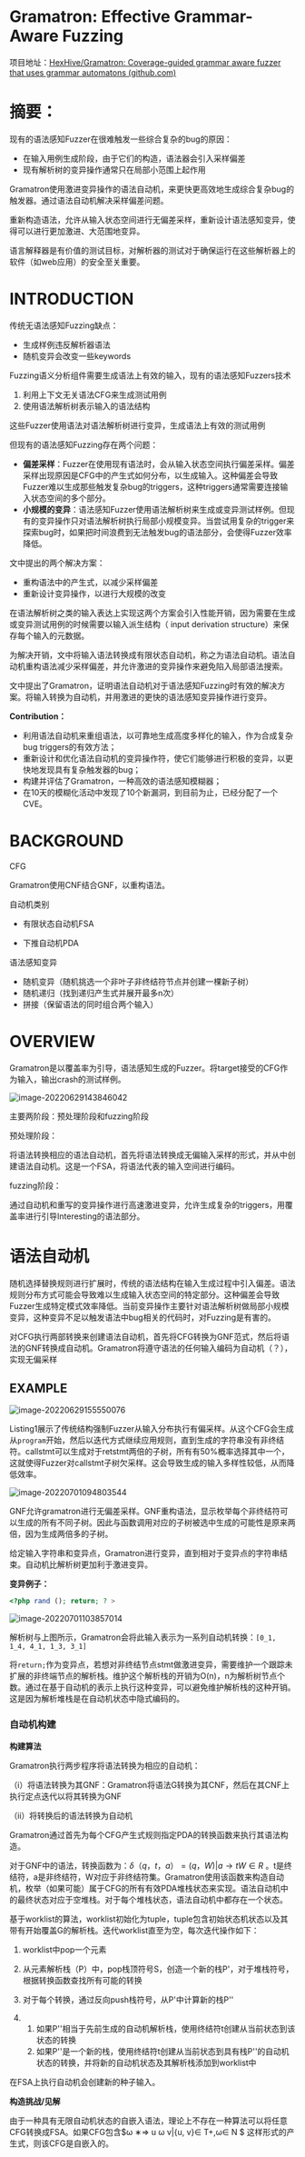 # Gramatron: Effective Grammar-Aware Fuzzing

项目地址：[HexHive/Gramatron: Coverage-guided grammar aware fuzzer that uses grammar automatons (github.com)](https://github.com/HexHive/Gramatron)

# 摘要：

现有的语法感知Fuzzer在很难触发一些综合复杂的bug的原因：

- 在输入用例生成阶段，由于它们的构造，语法器会引入采样偏差
- 现有解析树的变异操作通常只在局部小范围上起作用

Gramatron使用激进变异操作的语法自动机，来更快更高效地生成综合复杂bug的触发器。通过语法自动机解决采样偏差问题。 

重新构造语法，允许从输入状态空间进行无偏差采样，重新设计语法感知变异，使得可以进行更加激进、大范围地变异。

语言解释器是有价值的测试目标，对解析器的测试对于确保运行在这些解析器上的软件（如web应用）的安全至关重要。

# INTRODUCTION

传统无语法感知Fuzzing缺点：

- 生成样例违反解析器语法
- 随机变异会改变一些keywords

Fuzzing语义分析组件需要生成语法上有效的输入，现有的语法感知Fuzzers技术

1. 利用上下文无关语法CFG来生成测试用例
2. 使用语法解析树表示输入的语法结构

这些Fuzzer使用语法对语法解析树进行变异，生成语法上有效的测试用例

但现有的语法感知Fuzzing存在两个问题：

- **偏差采样**：Fuzzer在使用现有语法时，会从输入状态空间执行偏差采样。偏差采样出现原因是CFG中的产生式如何分布，以生成输入。这种偏差会导致Fuzzer难以生成那些触发复杂bug的triggers，这种triggers通常需要连接输入状态空间的多个部分。
- **小规模的变异**：语法感知Fuzzer使用语法解析树来生成或变异测试样例。但现有的变异操作只对语法解析树执行局部小规模变异。当尝试用复杂的trigger来探索bug时，如果把时间浪费到无法触发bug的语法部分，会使得Fuzzer效率降低。

文中提出的两个解决方案：

- 重构语法中的产生式，以减少采样偏差
- 重新设计变异操作，以进行大规模的改变

在语法解析树之类的输入表达上实现这两个方案会引入性能开销，因为需要在生成或变异测试用例的时候需要以输入派生结构（ input derivation structure）来保存每个输入的元数据。

为解决开销，文中将输入语法转换成有限状态自动机，称之为语法自动机。语法自动机重构语法减少采样偏差，并允许激进的变异操作来避免陷入局部语法搜索。

文中提出了Gramatron，证明语法自动机对于语法感知Fuzzing时有效的解决方案。将输入转换为自动机，并用激进的更快的语法感知变异操作进行变异。

**Contribution：**

- 利用语法自动机来重组语法，以可靠地生成高度多样化的输入，作为合成复杂bug triggers的有效方法；
- 重新设计和优化语法自动机的变异操作符，使它们能够进行积极的变异，以更快地发现具有复杂触发器的bug；
- 构建并评估了Gramatron，一种高效的语法感知模糊器；
- 在10天的模糊化活动中发现了10个新漏洞，到目前为止，已经分配了一个CVE。 



# BACKGROUND

CFG

Gramatron使用CNF结合GNF，以重构语法。

自动机类别

- 有限状态自动机FSA

- 下推自动机PDA

语法感知变异

- 随机变异（随机挑选一个非叶子非终结符节点并创建一棵新子树）
- 随机递归（找到递归产生式并展开最多n次）
- 拼接（保留语法的同时组合两个输入）

# OVERVIEW

Gramatron是以覆盖率为引导，语法感知生成的Fuzzer。将target接受的CFG作为输入，输出crash的测试样例。

![image-20220629143846042](gramatron.assets/image-20220629143846042.png)

主要两阶段：预处理阶段和fuzzing阶段

预处理阶段：

将语法转换相应的语法自动机，首先将语法转换成无偏输入采样的形式，并从中创建语法自动机。这是一个FSA，将语法代表的输入空间进行编码。

fuzzing阶段：

通过自动机和重写的变异操作进行高速激进变异，允许生成复杂的triggers，用覆盖率进行引导Interesting的语法部分。

# 语法自动机

随机选择替换规则进行扩展时，传统的语法结构在输入生成过程中引入偏差。语法规则分布方式可能会导致难以生成输入状态空间的特定部分。这种偏差会导致Fuzzer生成特定模式效率降低。当前变异操作主要针对语法解析树做局部小规模变异，这种变异不足以触发语法中bug相关的代码时，对Fuzzing是有害的。

对CFG执行两部转换来创建语法自动机，首先将CFG转换为GNF范式，然后将语法的GNF转换成自动机。Gramatron将遵守语法的任何输入编码为自动机（？），实现无偏采样

## EXAMPLE

![image-20220629155550076](gramatron.assets/image-20220629155550076.png)

Listing1展示了传统结构强制Fuzzer从输入分布执行有偏采样。从这个CFG会生成从`program`开始，然后以迭代方式继续应用规则，直到生成的字符串没有非终结符。callstmt可以生成对于retstmt两倍的子树，所有有50%概率选择其中一个，这就使得Fuzzer对callstmt子树欠采样。这会导致生成的输入多样性较低，从而降低效率。

![image-20220701094803544](gramatron.assets/image-20220701094803544.png)

GNF允许gramatron进行无偏差采样。GNF重构语法，显示枚举每个非终结符可以生成的所有不同子树。因此与函数调用对应的子树被选中生成的可能性是原来两倍，因为生成两倍多的子树。

给定输入字符串和变异点，Gramatron进行变异，直到相对于变异点的字符串结束。自动机比解析树更加利于激进变异。

**变异例子：**

```php
<?php rand (); return; ? >
```

![image-20220701103857014](gramatron.assets/image-20220701103857014.png)

 解析树与上图所示，Gramatron会将此输入表示为一系列自动机转换：`[0_1, 1_4, 4_1, 1_3, 3_1]`

将`return;`作为变异点，若想对非终结节点stmt做激进变异，需要维护一个跟踪未扩展的非终端节点的解析栈。维护这个解析栈的开销为O(n)，n为解析树节点个数。通过在基于自动机的表示上执行这种变异，可以避免维护解析栈的这种开销。这是因为解析堆栈是在自动机状态中隐式编码的。



### 自动机构建

**构建算法**

Gramatron执行两步程序将语法转换为相应的自动机：

（i）将语法转换为其GNF：Gramatron将语法G转换为其CNF，然后在其CNF上执行定点迭代以将其转换为GNF

（ii）将转换后的语法转换为自动机



Gramatron通过首先为每个CFG产生式规则指定PDA的转换函数来执行其语法构造。

对于GNF中的语法，转换函数为：$δ（q，t，a）={(q，W)|a→ tW∈ R}$ 。t是终结符，a是非终结符，W对应于非终结符集。Gramatron使用该函数来构造自动机，枚举（如果可能）属于CFG的所有有效PDA堆栈状态来实现。语法自动机中的最终状态对应于空堆栈。对于每个堆栈状态，语法自动机中都存在一个状态。 



基于worklist的算法，worklist初始化为tuple，tuple包含初始状态机状态以及其带有开始覆盖G的解析栈。迭代worklist直至为空，每次迭代操作如下：

1. worklist中pop一个元素

2. 从元素解析栈（P）中，pop栈顶符号S，创造一个新的栈P'，对于堆栈符号，根据转换函数查找所有可能的转换 

3. 对于每个转换，通过反向push栈符号，从P'中计算新的栈P''

3. 1. 如果P''相当于先前生成的自动机解析栈，使用终结符t创建从当前状态到该状态的转换
   2. 如果P''是一个新的栈，使用终结符t创建从当前状态到具有栈P''的自动机状态的转换，并将新的自动机状态及其解析栈添加到worklist中
   

在FSA上执行自动机会创建新的种子输入。

**构造挑战/见解**

由于一种具有无限自动机状态的自嵌入语法，理论上不存在一种算法可以将任意CFG转换成FSA。如果CFG包含$ω ∗⇒ u ω v|{u, v}∈ T+,ω∈ N  $ 这样形式的产生式，则该CFG是自嵌入的。

